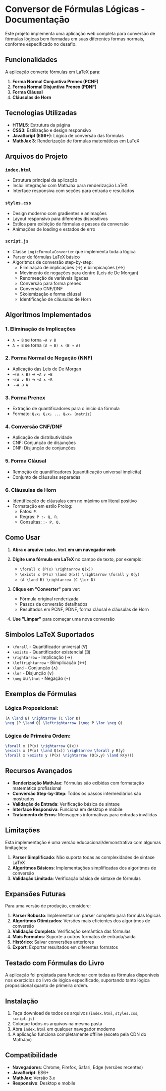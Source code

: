 # Conversor de Fórmulas Lógicas - Documentação

Este projeto implementa uma aplicação web completa para conversão de fórmulas lógicas bem formadas em suas diferentes formas normais, conforme especificado no desafio.

## Funcionalidades

A aplicação converte fórmulas em LaTeX para:

1. **Forma Normal Conjuntiva Prenex (PCNF)**
2. **Forma Normal Disjuntiva Prenex (PDNF)**  
3. **Forma Cláusal**
4. **Cláusulas de Horn**

## Tecnologias Utilizadas

- **HTML5**: Estrutura da página
- **CSS3**: Estilização e design responsivo
- **JavaScript (ES6+)**: Lógica de conversão das fórmulas
- **MathJax 3**: Renderização de fórmulas matemáticas em LaTeX

## Arquivos do Projeto

### `index.html`
- Estrutura principal da aplicação
- Inclui integração com MathJax para renderização LaTeX
- Interface responsiva com seções para entrada e resultados

### `styles.css`  
- Design moderno com gradientes e animações
- Layout responsivo para diferentes dispositivos
- Estilos para exibição de fórmulas e passos da conversão
- Animações de loading e estados de erro

### `script.js`
- Classe `LogicFormulaConverter` que implementa toda a lógica
- Parser de fórmulas LaTeX básico
- Algoritmos de conversão step-by-step:
  - Eliminação de implicações (→) e biimpicações (↔)
  - Movimento de negações para dentro (Leis de De Morgan)
  - Renomeação de variáveis ligadas
  - Conversão para forma prenex
  - Conversão CNF/DNF
  - Skolemização e forma cláusal
  - Identificação de cláusulas de Horn

## Algoritmos Implementados

### 1. Eliminação de Implicações
- `A → B` se torna `¬A ∨ B`
- `A ↔ B` se torna `(A → B) ∧ (B → A)`

### 2. Forma Normal de Negação (NNF)
- Aplicação das Leis de De Morgan
- `¬(A ∧ B)` → `¬A ∨ ¬B`
- `¬(A ∨ B)` → `¬A ∧ ¬B`
- `¬¬A` → `A`

### 3. Forma Prenex
- Extração de quantificadores para o início da fórmula
- Formato: `Q₁x₁ Q₂x₂ ... Qₙxₙ (matriz)`

### 4. Conversão CNF/DNF
- Aplicação de distributividade
- CNF: Conjunção de disjunções
- DNF: Disjunção de conjunções

### 5. Forma Cláusal
- Remoção de quantificadores (quantificação universal implícita)
- Conjunto de cláusulas separadas

### 6. Cláusulas de Horn
- Identificação de cláusulas com no máximo um literal positivo
- Formatação em estilo Prolog:
  - Fatos: `P.`
  - Regras: `P :- Q, R.`
  - Consultas: `:- P, Q.`

## Como Usar

1. **Abra o arquivo `index.html` em um navegador web**

2. **Digite uma fórmula em LaTeX** no campo de texto, por exemplo:
   - `\forall x (P(x) \rightarrow Q(x))`
   - `\exists x (P(x) \land Q(x)) \rightarrow \forall y R(y)`
   - `(A \land B) \rightarrow (C \lor D)`

3. **Clique em "Converter"** para ver:
   - Fórmula original renderizada
   - Passos da conversão detalhados
   - Resultados em PCNF, PDNF, forma cláusal e cláusulas de Horn

4. **Use "Limpar"** para começar uma nova conversão

## Símbolos LaTeX Suportados

- `\forall` - Quantificador universal (∀)
- `\exists` - Quantificador existencial (∃)  
- `\rightarrow` - Implicação (→)
- `\leftrightarrow` - Biimplicação (↔)
- `\land` - Conjunção (∧)
- `\lor` - Disjunção (∨)
- `\neg` ou `\lnot` - Negação (¬)

## Exemplos de Fórmulas

### Lógica Proposicional:
```latex
(A \land B) \rightarrow (C \lor D)
\neg (P \land Q) \leftrightarrow (\neg P \lor \neg Q)
```

### Lógica de Primeira Ordem:
```latex
\forall x (P(x) \rightarrow Q(x))
\exists x (P(x) \land Q(x)) \rightarrow \forall y R(y)
\forall x \exists y (P(x) \rightarrow (Q(x,y) \land R(y)))
```

## Recursos Avançados

- **Renderização MathJax**: Fórmulas são exibidas com formatação matemática profissional
- **Conversão Step-by-Step**: Todos os passos intermediários são mostrados
- **Validação de Entrada**: Verificação básica de sintaxe
- **Interface Responsiva**: Funciona em desktop e mobile
- **Tratamento de Erros**: Mensagens informativas para entradas inválidas

## Limitações

Esta implementação é uma versão educacional/demonstrativa com algumas limitações:

1. **Parser Simplificado**: Não suporta todas as complexidades de sintaxe LaTeX
2. **Algoritmos Básicos**: Implementações simplificadas dos algoritmos de conversão
3. **Validação Limitada**: Verificação básica de sintaxe de fórmulas

## Expansões Futuras

Para uma versão de produção, considere:

1. **Parser Robusto**: Implementar um parser completo para fórmulas lógicas
2. **Algoritmos Otimizados**: Versões mais eficientes dos algoritmos de conversão
3. **Validação Completa**: Verificação semântica das fórmulas
4. **Mais Formatos**: Suporte a outros formatos de entrada/saída
5. **Histórico**: Salvar conversões anteriores
6. **Export**: Exportar resultados em diferentes formatos

## Testado com Fórmulas do Livro

A aplicação foi projetada para funcionar com todas as fórmulas disponíveis nos exercícios do livro de lógica especificado, suportando tanto lógica proposicional quanto de primeira ordem.

## Instalação

1. Faça download de todos os arquivos (`index.html`, `styles.css`, `script.js`)
2. Coloque todos os arquivos na mesma pasta
3. Abra `index.html` em qualquer navegador moderno
4. A aplicação funciona completamente offline (exceto pela CDN do MathJax)

## Compatibilidade

- **Navegadores**: Chrome, Firefox, Safari, Edge (versões recentes)
- **JavaScript**: ES6+ 
- **MathJax**: Versão 3.x
- **Responsivo**: Desktop e mobile
